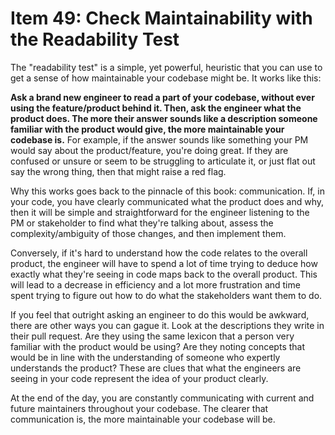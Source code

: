 # Item 49: Check Maintainability with the Readability Test

The "readability test" is a simple, yet powerful, heuristic that you can use to
get a sense of how maintainable your codebase might be. It works like this:

**Ask a brand new engineer to read a part of your codebase, without ever using
the feature/product behind it. Then, ask the engineer what the product does. The
more their answer sounds like a description someone familiar with the product
would give, the more maintainable your codebase is.** For example, if the answer
sounds like something your PM would say about the product/feature, you're doing
great. If they are confused or unsure or seem to be struggling to articulate it,
or just flat out say the wrong thing, then that might raise a red flag.

Why this works goes back to the pinnacle of this book: communication. If, in
your code, you have clearly communicated what the product does and why, then it
will be simple and straightforward for the engineer listening to the PM or
stakeholder to find what they're talking about, assess the complexity/ambiguity
of those changes, and then implement them.

Conversely, if it's hard to understand how the code relates to the overall
product, the engineer will have to spend a lot of time trying to deduce how
exactly what they're seeing in code maps back to the overall product. This will
lead to a decrease in efficiency and a lot more frustration and time spent
trying to figure out how to do what the stakeholders want them to do.

If you feel that outright asking an engineer to do this would be awkward, there
are other ways you can gague it. Look at the descriptions they write in their
pull request. Are they using the same lexicon that a person very familiar with
the product would be using? Are they noting concepts that would be in line with
the understanding of someone who expertly understands the product? These are
clues that what the engineers are seeing in your code represent the idea of your
product clearly.

At the end of the day, you are constantly communicating with current and future
maintainers throughout your codebase. The clearer that communication is, the
more maintainable your codebase will be.
